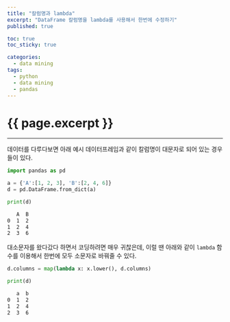 ```yaml
---
title: "칼럼명과 lambda"
excerpt: "DataFrame 칼럼명을 lambda를 사용해서 한번에 수정하기"
published: true

toc: true
toc_sticky: true

categories:
  - data mining
tags:
  - python
  - data mining
  - pandas
---
```

# {{ page.excerpt }}
---
데이터를 다루다보면 아래 예시 데이터프레임과 같이 칼럼명이 대문자로 되어 있는 경우들이 있다.  

```python
import pandas as pd

a = {'A':[1, 2, 3], 'B':[2, 4, 6]}
d = pd.DataFrame.from_dict(a)

print(d)
```

```markdown
   A  B
0  1  2
1  2  4
2  3  6
```

대소문자를 왔다갔다 하면서 코딩하려면 매우 귀찮은데, 이럴 땐 아래와 같이 `lambda` 함수를 이용해서 한번에 모두 소문자로 바꿔줄 수 있다.

```python
d.columns = map(lambda x: x.lower(), d.columns)

print(d)
```

```markdown
   a  b
0  1  2
1  2  4
2  3  6
```